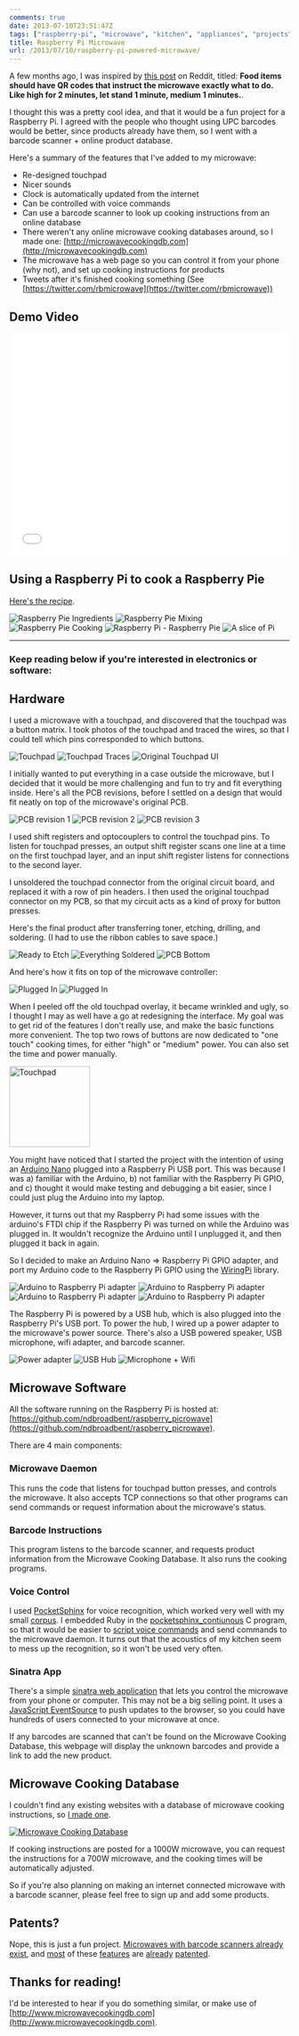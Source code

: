 ```yaml
---
comments: true
date: 2013-07-10T23:51:47Z
tags: ["raspberry-pi", "microwave", "kitchen", "appliances", "projects", "ruby", "rails", "sinatra", "linux videos", "electronics", "home-automation", "c"]
title: Raspberry Pi Microwave
url: /2013/07/10/raspberry-pi-powered-microwave/
---
```


A few months ago, I was inspired by [this post](http://www.reddit.com/r/CrazyIdeas/comments/1djrnx/food_items_should_have_qr_codes_that_instruct_the/) on Reddit, titled: <strong>Food items should have QR codes that instruct the microwave exactly what to do. Like high for 2 minutes, let stand 1 minute, medium 1 minutes.</strong>.

I thought this was a pretty cool idea, and that it would be a fun project for a Raspberry Pi. I agreed with the people who thought using UPC barcodes would be better, since products already have them, so I went with a barcode scanner + online product database.

Here's a summary of the features that I've added to my microwave:

* Re-designed touchpad
* Nicer sounds
* Clock is automatically updated from the internet
* Can be controlled with voice commands
* Can use a barcode scanner to look up cooking instructions from an online database
* There weren't any online microwave cooking databases around, so I made one: [http://microwavecookingdb.com](http://microwavecookingdb.com)
* The microwave has a web page so you can control it from your phone (why not), and set up cooking instructions for products
* Tweets after it's finished cooking something (See [https://twitter.com/rbmicrowave](https://twitter.com/rbmicrowave))

## Demo Video

<iframe width="100%" height="400" src="//www.youtube.com/embed/e2YtARzJTys" frameborder="0" allowfullscreen></iframe>


## Using a Raspberry Pi to cook a Raspberry Pie

[Here's the recipe](http://frugalfastfun.blogspot.co.nz/2009/08/surprise-pies-using-microwave.html).

<img class="lightbox thumb" src="/images/posts/2013/07/ingredients-resized-thumb.jpg" alt="Raspberry Pie Ingredients" />
<img class="lightbox thumb" src="/images/posts/2013/07/mixing-resized-thumb.jpg" alt="Raspberry Pie Mixing" />
<img class="lightbox thumb" src="/images/posts/2013/07/cooking_pie_filling-resized-thumb.jpg" alt="Raspberry Pie Cooking" />
<img class="lightbox thumb" src="/images/posts/2013/07/raspberry_pi_raspberry_pie-resized-thumb.jpg" alt="Raspberry Pi - Raspberry Pie" />
<img class="lightbox thumb" src="/images/posts/2013/07/a_slice_of_pi-resized-thumb.jpg" alt="A slice of Pi" />

<hr/>

### Keep reading below if you're interested in electronics or software:


## Hardware

I used a microwave with a touchpad, and discovered that the touchpad was a button matrix. I took photos of the touchpad and traced the wires, so that I could tell which pins corresponded to which buttons.

<img class="lightbox thumb" src="/images/posts/2013/07/touchpad_no_traces-resized-thumb.jpg" alt="Touchpad" />
<img class="lightbox thumb" src="/images/posts/2013/07/touchpad_traces-resized-thumb.jpg" alt="Touchpad Traces" />
<img class="lightbox thumb" src="/images/posts/2013/07/original_touchpad-resized-thumb.jpg" alt="Original Touchpad UI" />


I initially wanted to put everything in a case outside the microwave, but I decided that it would be more challenging and fun to try and fit everything inside. Here's all the PCB revisions, before I settled on a design that would fit neatly on top of the microwave's original PCB.

<img class="lightbox thumb" src="/images/posts/2013/07/pcb_1-resized-thumb.jpg" alt="PCB revision 1" />
<img class="lightbox thumb" src="/images/posts/2013/07/pcb_2-resized-thumb.jpg" alt="PCB revision 2" />
<img class="lightbox thumb" src="/images/posts/2013/07/pcb_3-resized-thumb.jpg" alt="PCB revision 3" />

I used shift registers and optocouplers to control the touchpad pins. To listen for touchpad presses, an output shift register scans one line at a time on the first touchpad layer, and an input shift register listens for connections to the second layer.

I unsoldered the touchpad connector from the original circuit board, and replaced it with a row of pin headers. I then used the original touchpad connector on my PCB, so that my circuit acts as a kind of proxy for button presses.

Here's the final product after transferring toner, etching, drilling, and soldering. (I had to use the ribbon cables to save space.)

<img class="lightbox thumb" src="/images/posts/2013/07/ready_to_etch-resized-thumb.jpg" alt="Ready to Etch" />
<img class="lightbox thumb" src="/images/posts/2013/07/soldered-resized-thumb.jpg" alt="Everything Soldered" />
<img class="lightbox thumb" src="/images/posts/2013/07/pcb_bottom-resized-thumb.jpg" alt="PCB Bottom" />

And here's how it fits on top of the microwave controller:

<img class="lightbox thumb" src="/images/posts/2013/07/plugged_in1-resized-thumb.jpg" alt="Plugged In" />
<img class="lightbox thumb" src="/images/posts/2013/07/plugged_in2-resized-thumb.jpg" alt="Plugged In" />

When I peeled off the old touchpad overlay, it became wrinkled and ugly, so I thought I may as well have a go at redesigning the interface. My goal was to get rid of the features I don't really use, and make the basic functions more convenient. The top two rows of buttons are now dedicated to "one touch" cooking times, for either "high" or "medium" power. You can also set the time and power manually.

<img class="lightbox" width="145" src="/images/posts/2013/07/touchpad-resized-thumb.jpg" alt="Touchpad" />

You might have noticed that I started the project with the intention of using an [Arduino Nano](http://arduino.cc/en/Main/ArduinoBoardNano) plugged into a Raspberry Pi USB port. This was because I was a) familiar with the Arduino, b) not familiar with the Raspberry Pi GPIO, and c) thought it would make testing and debugging a bit easier, since I could just plug the Arduino into my laptop.

However, it turns out that my Raspberry Pi had some issues with the arduino's FTDI chip if the Raspberry Pi was turned on while the Arduino was plugged in. It wouldn't recognize the Arduino until I unplugged it, and then plugged it back in again.

So I decided to make an Arduino Nano =&gt; Raspberry Pi GPIO adapter, and port my Arduino code to the Raspberry Pi GPIO using the [WiringPi](http://wiringpi.com/) library.

<img class="lightbox thumb" src="/images/posts/2013/07/arduino_raspberry_adapter-resized-thumb.jpg" alt="Arduino to Raspberry Pi adapter" />
<img class="lightbox thumb" src="/images/posts/2013/07/raspberry_adapter_top-resized-thumb.jpg" alt="Arduino to Raspberry Pi adapter" />
<img class="lightbox thumb" src="/images/posts/2013/07/raspberry_adapter_bottom-resized-thumb.jpg" alt="Arduino to Raspberry Pi adapter" />
<img class="lightbox thumb" src="/images/posts/2013/07/raspberry_adapter_connected-resized-thumb.jpg" alt="Arduino to Raspberry Pi adapter" />


The Raspberry Pi is powered by a USB hub, which is also plugged into the Raspberry Pi's USB port. To power the hub, I wired up a power adapter to the microwave's power source. There's also a USB powered speaker, USB microphone, wifi adapter, and barcode scanner.

<img class="lightbox thumb" src="/images/posts/2013/07/power_adapter-resized-thumb.jpg" alt="Power adapter" />
<img class="lightbox thumb" src="/images/posts/2013/07/usb_hub-resized-thumb.jpg" alt="USB Hub" />
<img class="lightbox thumb" src="/images/posts/2013/07/microphone_wifi-resized-thumb.jpg" alt="Microphone + Wifi" />


## Microwave Software

All the software running on the Raspberry Pi is hosted at: [https://github.com/ndbroadbent/raspberry_picrowave](https://github.com/ndbroadbent/raspberry_picrowave).

There are 4 main components:

### Microwave Daemon

This runs the code that listens for touchpad button presses, and controls the microwave. It also accepts TCP connections so that other programs can send commands or request information about the microwave's status.

### Barcode Instructions

This program listens to the barcode scanner, and requests product information from the Microwave Cooking Database. It also runs the cooking programs.

### Voice Control

I used [PocketSphinx](http://cmusphinx.sourceforge.net/) for voice recognition, which worked very well with my small [corpus](https://github.com/ndbroadbent/raspberry_picrowave/blob/master/voice_control/corpus.txt). I embedded Ruby in the [pocketsphinx_contiunous](https://github.com/ndbroadbent/raspberry_picrowave/blob/master/voice_control/pocketsphinx_microwave.c) C program, so that it would be easier to [script voice commands](https://github.com/ndbroadbent/raspberry_picrowave/blob/master/voice_control/voice_control.rb) and send commands to the microwave daemon. It turns out that the acoustics of my kitchen seem to mess up the recognition, so it won't be used very often.

### Sinatra App

There's a simple [sinatra web application](https://github.com/ndbroadbent/raspberry_picrowave/blob/master/sinatra_app/microwave_webapp.rb) that lets you control the microwave from your phone or computer. This may not be a big selling point. It uses a [JavaScript EventSource](https://github.com/ndbroadbent/raspberry_picrowave/blob/master/sinatra_app/public/application.js) to push updates to the browser, so you could have hundreds of users connected to your microwave at once.

If any barcodes are scanned that can't be found on the Microwave Cooking Database, this webpage will display the unknown barcodes and provide a link to add the new product.


## Microwave Cooking Database

I couldn't find any existing websites with a database of microwave cooking instructions, so [I made one](http://www.microwavecookingdb.com/).

<a href="http://www.microwavecookingdb.com" target="_blank">
  <img src="/images/posts/2013/07/mwcdb-resized-post.png" alt="Microwave Cooking Database" />
</a>

If cooking instructions are posted for a 1000W microwave, you can request the instructions for a 700W microwave, and the cooking times will be automatically adjusted.

So if you're also planning on making an internet connected microwave with a barcode scanner, please feel free to sign up and add some products.


## Patents?

Nope, this is just a fun project. [Microwaves with barcode scanners already exist](http://www.amazon.com/Beyond-WBYMW1-850-Watt-Microwave-Scanning/dp/B0000C8W7Z/ref=cm_cr_pr_product_top), and [most](http://www.google.com/patents/US4323773) of these [features](http://www.google.com/patents/US6124583) are [already](http://www.google.com/patents/US6444965) [patented](http://www.google.com/patents/EP1117275A2?cl=en).


## Thanks for reading!

I'd be interested to hear if you do something similar, or make use of [http://www.microwavecookingdb.com](http://www.microwavecookingdb.com).
